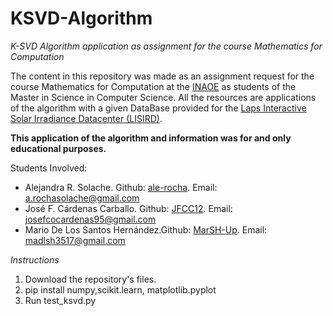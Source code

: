 # KSVD-Algorithm

<i>K-SVD Algorithm application as assignment for the course Mathematics for Computation</i>


The content in this repository was made as an assignment request for the course Mathematics for Computation at the <a href="https://inaoep.mx">INAOE</a> as students of the Master in Science in Computer Science. All the resources are applications of the algorithm with a given DataBase provided for the <a href="https://lasp.colorado.edu/lisird/">Laps Interactive Solar Irradiance Datacenter (LISIRD)</a>.

<strong>This application of the algorithm and information was for and only educational purposes. </strong>

Students Involved:
- Alejandra R. Solache. Github: <a href="https://github.com/ale-rocha">ale-rocha</a>. Email: a.rochasolache@gmail.com
- José F. Cárdenas Carballo. Github: <a href="https://github.com/JFCC12">JFCC12</a>. Email: josefcocardenas95@gmail.com 
- Mario De Los Santos Hernández.Github: <a href="https://github.com/MarSH-Up">MarSH-Up</a>. Email: madlsh3517@gmail.com

<em>Instructions</em>
1. Download the repository's files.
2. pip install numpy,scikit.learn, matplotlib.pyplot
3. Run test_ksvd.py
